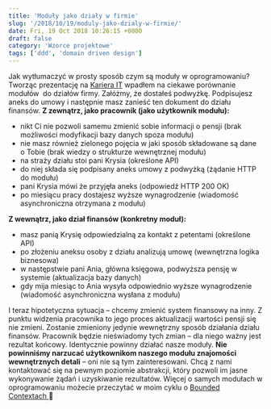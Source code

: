 ```yaml
---
title: 'Moduły jako działy w firmie'
slug: '/2018/10/19/moduly-jako-dzialy-w-firmie/'
date: Fri, 19 Oct 2018 10:26:15 +0000
draft: false
category: 'Wzorce projektowe'
tags: ['ddd', 'domain driven design']
---
```


Jak wytłumaczyć w prosty sposób czym są moduły w oprogramowaniu? Tworząc prezentację na [Kariera IT](https://careercon.pl/konferencja/kariera-it-wroclaw-06-10-2018/) wpadłem na ciekawe porównanie modułów  do działów firmy. Załóżmy, że dostałeś podwyżkę. Podpisujesz aneks do umowy i następnie masz zanieść ten dokument do działu finansów. **Z zewnątrz, jako pracownik (jako użytkownik modułu):**

*   nikt Ci nie pozwoli samemu zmienić sobie informacji o pensji (brak możliwości modyfikacji bazy danych spoza modułu)
*   nie masz również zielonego pojęcia w jaki sposób składowane są dane o Tobie (brak wiedzy o strukturze wewnętrznej modułu)
*   na straży działu stoi pani Krysia (określone API)
*   do niej składa się podpisany aneks umowy z podwyżką (żądanie HTTP do modułu)
*   pani Krysia mówi że przyjęła aneks (odpowiedź HTTP 200 OK)
*   po miesiącu pracy dostajesz wyższe wynagrodzenie (wiadomość asynchroniczna otrzymana z modułu)

**Z wewnątrz, jako dział finansów (konkretny moduł):**

*   masz panią Krysię odpowiedzialną za kontakt z petentami (określone API)
*   po złożeniu aneksu osoby z działu analizują umowę (wewnętrzna logika biznesowa)
*   w następstwie pani Ania, główna księgowa, podwyższa pensję w systemie (aktualizacja bazy danych)
*   gdy mija miesiąc to Ania wysyła odpowiednio wyższe wynagrodzenie (wiadomość asynchroniczna wysłana z modułu)

I teraz hipotetyczna sytuacja – chcemy zmienić system finansowy na inny. Z punktu widzenia pracownika to jego proces aktualizacji wartości pensji się nie zmieni. Zostanie zmieniony jedynie wewnętrzny sposób działania działu finansów. Pracownik będzie nieświadomy tych zmian – dla niego ważny jest rezultat końcowy. Identycznie powinny działać nasze moduły. **Nie powinniśmy narzucać użytkownikom naszego modułu znajomości wewnętrznych detali** – oni nie są tym zainteresowani. Chcą z nami kontaktować się na pewnym poziomie abstrakcji, który pozwoli im jasne wykonywanie żądań i uzyskiwanie rezultatów. Więcej o samych modułach w oprogramowaniu możecie przeczytać w moim cyklu o [Bounded Contextach ](https://radblog.pl/2018/07/16/dlaczego-bounded-contexty-sa-wazne-podsumowanie/)🙂